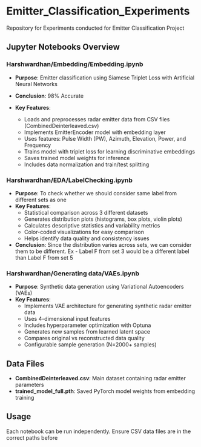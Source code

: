 # Emitter_Classification_Experiments

Repository for Experiments conducted for Emitter Classification Project

## Jupyter Notebooks Overview

### Harshwardhan/Embedding/Embedding.ipynb

- **Purpose**: Emitter classification using Siamese Triplet Loss with Artificial Neural Networks
- **Conclusion**: 98% Accurate
- **Key Features**:

  - Loads and preprocesses radar emitter data from CSV files (CombinedDeinterleaved.csv)
  - Implements EmitterEncoder model with embedding layer
  - Uses features: Pulse Width (PW), Azimuth, Elevation, Power, and Frequency
  - Trains model with triplet loss for learning discriminative embeddings
  - Saves trained model weights for inference
  - Includes data normalization and train/test splitting

### Harshwardhan/EDA/LabelChecking.ipynb

- **Purpose**: To check whether we should consider same label from different sets as one
- **Key Features**:
  - Statistical comparison across 3 different datasets
  - Generates distribution plots (histograms, box plots, violin plots)
  - Calculates descriptive statistics and variability metrics
  - Color-coded visualizations for easy comparison
  - Helps identify data quality and consistency issues
- **Conclusion**: Since the distribution varies across sets, we can consider them to be different. Ex - Label F from set 3 would be a different label than Label F from set 5

### Harshwardhan/Generating data/VAEs.ipynb

- **Purpose**: Synthetic data generation using Variational Autoencoders (VAEs)
- **Key Features**:
  - Implements VAE architecture for generating synthetic radar emitter data
  - Uses 4-dimensional input features
  - Includes hyperparameter optimization with Optuna
  - Generates new samples from learned latent space
  - Compares original vs reconstructed data quality
  - Configurable sample generation (N=2000+ samples)

## Data Files

- **CombinedDeinterleaved.csv**: Main dataset containing radar emitter parameters
- **trained_model_full.pth**: Saved PyTorch model weights from embedding training

## Usage

Each notebook can be run independently. Ensure CSV data files are in the correct paths before
